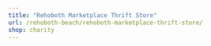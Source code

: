 ```yaml
---
title: "Rehoboth Marketplace Thrift Store"
url: /rehoboth-beach/rehoboth-marketplace-thrift-store/
shop: charity
---
```

